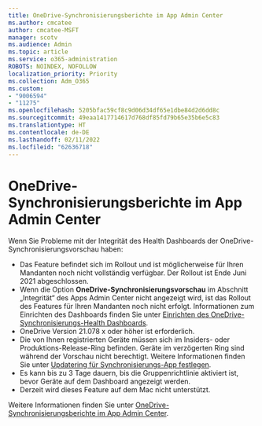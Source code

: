 ```yaml
---
title: OneDrive-Synchronisierungsberichte im App Admin Center
ms.author: cmcatee
author: cmcatee-MSFT
manager: scotv
ms.audience: Admin
ms.topic: article
ms.service: o365-administration
ROBOTS: NOINDEX, NOFOLLOW
localization_priority: Priority
ms.collection: Adm_O365
ms.custom:
- "9006594"
- "11275"
ms.openlocfilehash: 5205bfac59cf8c9d06d34df65e1dbe84d2d6dd8c
ms.sourcegitcommit: 49eaa1417714617d768df85fd79b65e35b6e5c83
ms.translationtype: HT
ms.contentlocale: de-DE
ms.lasthandoff: 02/11/2022
ms.locfileid: "62636718"
---
```

# <a name="onedrive-sync-reports-in-the-app-admin-center"></a>OneDrive-Synchronisierungsberichte im App Admin Center

Wenn Sie Probleme mit der Integrität des Health Dashboards der OneDrive-Synchronisierungsvorschau haben:

- Das Feature befindet sich im Rollout und ist möglicherweise für Ihren Mandanten noch nicht vollständig verfügbar. Der Rollout ist Ende Juni 2021 abgeschlossen.
- Wenn die Option **OneDrive-Synchronisierungsvorschau** im Abschnitt „Integrität“ des Apps Admin Center nicht angezeigt wird, ist das Rollout des Features für Ihren Mandanten noch nicht erfolgt. Informationen zum Einrichten des Dashboards finden Sie unter [Einrichten des OneDrive-Synchronisierungs-Health Dashboards](https://docs.microsoft.com/OneDrive/sync-health#set-up-the-onedrive-sync-health-dashboard).
- OneDrive Version 21.078 x oder höher ist erforderlich.
- Die von Ihnen registrierten Geräte müssen sich im Insiders- oder Produktions-Release-Ring befinden. Geräte im verzögerten Ring sind während der Vorschau nicht berechtigt. Weitere Informationen finden Sie unter [Updatering für Synchronisierungs-App festlegen](https://docs.microsoft.com/OneDrive/use-group-policy#set-the-sync-app-update-ring).
- Es kann bis zu 3 Tage dauern, bis die Gruppenrichtlinie aktiviert ist, bevor Geräte auf dem Dashboard angezeigt werden.
- Derzeit wird dieses Feature auf dem Mac nicht unterstützt.

Weitere Informationen finden Sie unter [OneDrive-Synchronisierungsberichte im App Admin Center](https://docs.microsoft.com/OneDrive/sync-health).